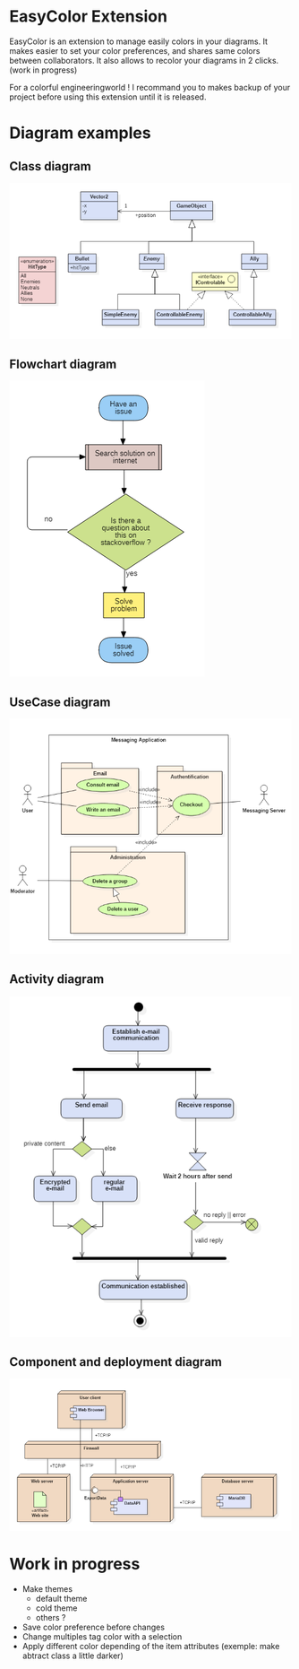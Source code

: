 # EasyColor Extension

EasyColor is an extension to manage easily colors in your diagrams.
It makes easier to set your color preferences, and shares same colors between collaborators.
It also allows to recolor your diagrams in 2 clicks. (work in progress)

For a colorful engineeringworld !
I recommand you to makes backup of your project before using this extension until it is released.

# Diagram examples

## Class diagram
![](readme/class.png)

## Flowchart diagram
![](readme/flowchart.png)

## UseCase diagram
![](readme/usecase.png)

## Activity diagram
![](readme/activity.png)

## Component and deployment diagram
![](readme/component-deployment.png)


# Work in progress
- Make themes
    - default theme
    - cold theme
    - others ?
- Save color preference before changes
- Change multiples tag color with a selection
- Apply different color depending of the item attributes (exemple: make abtract class a little darker)